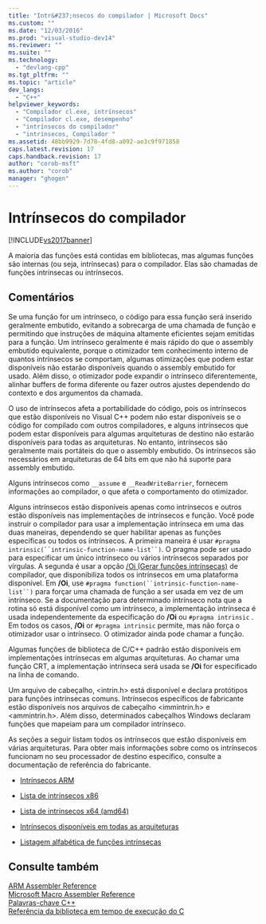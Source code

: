 ```yaml
---
title: "Intr&#237;nsecos do compilador | Microsoft Docs"
ms.custom: ""
ms.date: "12/03/2016"
ms.prod: "visual-studio-dev14"
ms.reviewer: ""
ms.suite: ""
ms.technology: 
  - "devlang-cpp"
ms.tgt_pltfrm: ""
ms.topic: "article"
dev_langs: 
  - "C++"
helpviewer_keywords: 
  - "Compilador cl.exe, intrínsecos"
  - "Compilador cl.exe, desempenho"
  - "intrínsecos do compilador"
  - "intrínsecos, Compilador "
ms.assetid: 48bb9929-7d78-4fd8-a092-ae3c9f971858
caps.latest.revision: 17
caps.handback.revision: 17
author: "corob-msft"
ms.author: "corob"
manager: "ghogen"
---
```

# Intr&#237;nsecos do compilador
[!INCLUDE[vs2017banner](../assembler/inline/includes/vs2017banner.md)]

A maioria das funções está contidas em bibliotecas, mas algumas funções são internas \(ou seja, intrínsecas\) para o compilador.  Elas são chamadas de funções intrínsecas ou intrínsecos.  
  
## Comentários  
 Se uma função for um intrínseco, o código para essa função será inserido geralmente embutido, evitando a sobrecarga de uma chamada de função e permitindo que instruções de máquina altamente eficientes sejam emitidas para a função.  Um intrínseco geralmente é mais rápido do que o assembly embutido equivalente, porque o otimizador tem conhecimento interno de quantos intrínsecos se comportam, algumas otimizações que podem estar disponíveis não estarão disponíveis quando o assembly embutido for usado.  Além disso, o otimizador pode expandir o intrínseco diferentemente, alinhar buffers de forma diferente ou fazer outros ajustes dependendo do contexto e dos argumentos da chamada.  
  
 O uso de intrínsecos afeta a portabilidade do código, pois os intrínsecos que estão disponíveis no Visual C\+\+ podem não estar disponíveis se o código for compilado com outros compiladores, e alguns intrínsecos que podem estar disponíveis para algumas arquiteturas de destino não estarão disponíveis para todas as arquiteturas.  No entanto, intrínsecos são geralmente mais portáteis do que o assembly embutido.  Os intrínsecos são necessários em arquiteturas de 64 bits em que não há suporte para assembly embutido.  
  
 Alguns intrínsecos como `__assume` e `__ReadWriteBarrier`, fornecem informações ao compilador, o que afeta o comportamento do otimizador.  
  
 Alguns intrínsecos estão disponíveis apenas como intrínsecos e outros estão disponíveis nas implementações de intrínsecos e função.  Você pode instruir o compilador para usar a implementação intrínseca em uma das duas maneiras, dependendo se quer habilitar apenas as funções específicas ou todos os intrínsecos.  A primeira maneira é usar `#pragma intrinsic(``intrinsic-function-name-list``)`.  O pragma pode ser usado para especificar um único intrínseco ou vários intrínsecos separados por vírgulas.  A segunda é usar a opção [\/Oi \(Gerar funções intrínsecas\)](../Topic/-Oi%20\(Generate%20Intrinsic%20Functions\).md) de compilador, que disponibiliza todos os intrínsecos em uma plataforma disponível.  Em **\/Oi**, use `#pragma function(``intrinsic-function-name-list``)` para forçar uma chamada de função a ser usada em vez de um intrínseco.  Se a documentação para determinado intrínseco nota que a rotina só está disponível como um intrínseco, a implementação intrínseca é usada independentemente da especificação do **\/Oi** ou `#pragma intrinsic` .  Em todos os casos, **\/Oi** or `#pragma intrinsic` permite, mas não força o otimizador usar o intrínseco.  O otimizador ainda pode chamar a função.  
  
 Algumas funções de biblioteca de C\/C\+\+ padrão estão disponíveis em implementações intrínsecas em algumas arquiteturas.  Ao chamar uma função CRT, a implementação intrínseca será usada se **\/Oi** for especificado na linha de comando.  
  
 Um arquivo de cabeçalho, \<intrin.h\> está disponível e declara protótipos para funções intrínsecas comuns.  Intrínsecos específicos de fabricante estão disponíveis nos arquivos de cabeçalho \<immintrin.h\> e \<ammintrin.h\>.  Além disso, determinados cabeçalhos Windows declaram funções que mapeiam para um compilador intrínseco.  
  
 As seções a seguir listam todos os intrínsecos que estão disponíveis em várias arquiteturas.  Para obter mais informações sobre como os intrínsecos funcionam no seu processador de destino específico, consulte a documentação de referência do fabricante.  
  
-   [Intrínsecos ARM](../intrinsics/arm-intrinsics.md)  
  
-   [Lista de intrínsecos x86](../Topic/x86%20Intrinsics%20List.md)  
  
-   [Lista de intrínsecos x64 \(amd64\)](../Topic/x64%20\(amd64\)%20Intrinsics%20List.md)  
  
-   [Intrínsecos disponíveis em todas as arquiteturas](../intrinsics/intrinsics-available-on-all-architectures.md)  
  
-   [Listagem alfabética de funções intrínsecas](../intrinsics/alphabetical-listing-of-intrinsic-functions.md)  
  
## Consulte também  
 [ARM Assembler Reference](../Topic/ARM%20Assembler%20Reference.md)   
 [Microsoft Macro Assembler Reference](../assembler/masm/microsoft-macro-assembler-reference.md)   
 [Palavras\-chave C\+\+](../cpp/keywords-cpp.md)   
 [Referência da biblioteca em tempo de execução do C](../c-runtime-library/c-run-time-library-reference.md)